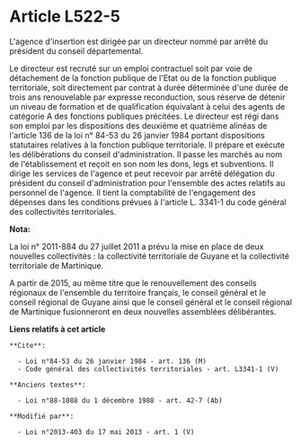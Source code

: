 # Article L522-5

L'agence d'insertion est dirigée par un directeur nommé par arrêté du président du conseil départemental.

Le directeur est recruté sur un emploi contractuel soit par voie de détachement de la fonction publique de l'Etat ou de la
fonction publique territoriale, soit directement par contrat à durée déterminée d'une durée de trois ans renouvelable par
expresse reconduction, sous réserve de détenir un niveau de formation et de qualification équivalant à celui des agents de
catégorie A des fonctions publiques précitées. Le directeur est régi dans son emploi par les dispositions des deuxième et
quatrième alinéas de l'article 136 de la loi n° 84-53 du 26 janvier 1984 portant dispositions statutaires relatives à la
fonction publique territoriale. Il prépare et exécute les délibérations du conseil d'administration. Il passe les marchés au
nom de l'établissement et reçoit en son nom les dons, legs et subventions. Il dirige les services de l'agence et peut
recevoir par arrêté délégation du président du conseil d'administration pour l'ensemble des actes relatifs au personnel de
l'agence. Il tient la comptabilité de l'engagement des dépenses dans les conditions prévues à l'article L. 3341-1 du code
général des collectivités territoriales.

**Nota:**

La loi n° 2011-884 du 27 juillet 2011 a prévu la mise en place de deux nouvelles collectivités : la collectivité territoriale
de Guyane et la collectivité territoriale de Martinique.

A partir de 2015, au même titre que le renouvellement des conseils régionaux de l'ensemble du territoire français, le conseil
général et le conseil régional de Guyane ainsi que le conseil général et le conseil régional de Martinique fusionneront en
deux nouvelles assemblées délibérantes.

**Liens relatifs à cet article**

	**Cite**:

	  - Loi n°84-53 du 26 janvier 1984 - art. 136 (M)
	  - Code général des collectivités territoriales - art. L3341-1 (V)

	**Anciens textes**:

	  - Loi n°88-1088 du 1 décembre 1988 - art. 42-7 (Ab)

	**Modifié par**:

	  - Loi n°2013-403 du 17 mai 2013 - art. 1 (V)
